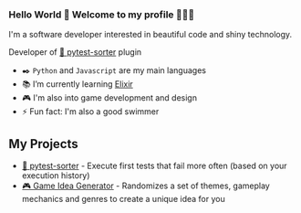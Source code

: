 ### Hello World 👋 Welcome to my profile 👨🏻‍💻

I'm a software developer interested in beautiful code and shiny technology.

Developer of [🧩 pytest-sorter](https://github.com/AndreMicheletti/pytest-sorter) plugin

- ✒️ `Python` and `Javascript` are my main languages
- 📚 I’m currently learning [Elixir](https://elixir-lang.org/)
- 🎮 I'm also into game development and design
- ⚡ Fun fact: I'm also a good swimmer 

## My Projects

- [🧩 pytest-sorter](https://github.com/AndreMicheletti/pytest-sorter) - Execute first tests that fail more often (based on your execution history)
- [🎮 Game Idea Generator](https://andremicheletti.github.io/game-idea-generator) - Randomizes a set of themes, gameplay mechanics and genres to create a unique idea for you

